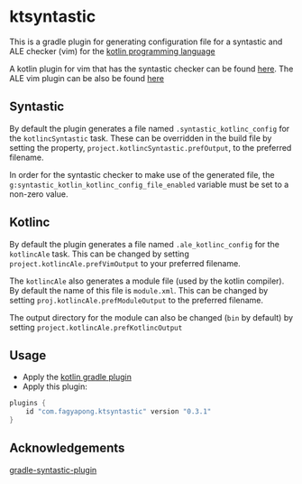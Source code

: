 # ktsyntastic

This is a gradle plugin for generating configuration file for
a syntastic and ALE checker (vim) for the [kotlin programming language](https://kotlinlang.org)

A kotlin plugin for vim that has the syntastic checker can be found
[here](https://github.com/francis36012/kotlin-vim). The ALE vim plugin
can be also be found [here](https://github.com/w0rp/ale)

## Syntastic
By default the plugin generates a file named `.syntastic_kotlinc_config` for the
`kotlincSyntastic` task.  These can be overridden in the build file by setting the property,
`project.kotlincSyntastic.prefOutput`, to the preferred filename.

In order for the syntastic checker to make use of the generated file, the 
`g:syntastic_kotlin_kotlinc_config_file_enabled` variable must be set to a
non-zero value.

## Kotlinc
By default the plugin generates a file named `.ale_kotlinc_config` for the
`kotlincAle` task. This can be changed by setting `project.kotlincAle.prefVimOutput`
to your preferred filename.

The `kotlincAle` also generates a module file (used by the kotlin compiler). By
default the name of this file is `module.xml`. This can be changed by setting
`proj.kotlincAle.prefModuleOutput` to the preferred filename.

The output directory for the module can also be changed (`bin` by default) by
setting `project.kotlincAle.prefKotlincOutput`

## Usage
- Apply the [kotlin gradle plugin](https://kotlinlang.org/docs/reference/using-gradle.html) 
- Apply this plugin:
```groovy
plugins {
	id "com.fagyapong.ktsyntastic" version "0.3.1"
}
```

## Acknowledgements
[gradle-syntastic-plugin](https://github.com/Scuilion/gradle-syntastic-plugin)
